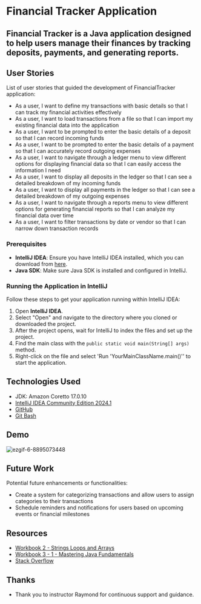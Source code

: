 # Financial Tracker Application

## Financial Tracker is a Java application designed to help users manage their finances by tracking deposits, payments, and generating reports.


## User Stories

List of user stories that guided the development of FinancialTracker application:

- As a user, I want to define my transactions with basic details so that I can track my financial activities effectively
- As a user, I want to load transactions from a file so that I can import my existing financial data into the application
- As a user, I want to be prompted to enter the basic details of a deposit so that I can record incoming funds
- As a user, I want to be prompted to enter the basic details of a payment so that I can accurately record outgoing expenses
- As a user, I want to navigate through a ledger menu to view different options for displaying financial data so that I can easily access the information I need
- As a user, I want to display all deposits in the ledger so that I can see a detailed breakdown of my incoming funds
- As a user, I want to display all payments in the ledger so that I can see a detailed breakdown of my outgoing expenses
- As a user, I want to navigate through a reports menu to view different options for generating financial reports so that I can analyze my financial data over time
- As a user, I want to filter transactions by date or vendor so that I can narrow down transaction records


### Prerequisites

- **IntelliJ IDEA**: Ensure you have IntelliJ IDEA installed, which you can download from [here](https://www.jetbrains.com/idea/download/).
- **Java SDK**: Make sure Java SDK is installed and configured in IntelliJ.

### Running the Application in IntelliJ

Follow these steps to get your application running within IntelliJ IDEA:

1. Open **IntelliJ IDEA**.
2. Select "Open" and navigate to the directory where you cloned or downloaded the project.
3. After the project opens, wait for IntelliJ to index the files and set up the project.
4. Find the main class with the `public static void main(String[] args)` method.
5. Right-click on the file and select 'Run 'YourMainClassName.main()'' to start the application.

## Technologies Used

- JDK: Amazon Coretto 17.0.10
- [IntelliJ IDEA Community Edition 2024.1](https://www.bing.com/ck/a?!&&p=e0b1a0a46e9c6b8aJmltdHM9MTcxNDUyMTYwMCZpZ3VpZD0wZWEzYzk2MC01NjI2LTZmNjEtM2U0Ni1kZDI2NTc3NDZlODgmaW5zaWQ9NTIyMw&ptn=3&ver=2&hsh=3&fclid=0ea3c960-5626-6f61-3e46-dd2657746e88&psq=intellij+idea&u=a1aHR0cHM6Ly93d3cuamV0YnJhaW5zLmNvbS9pZGVhLw&ntb=1)
- [GitHub](https://github.com/izabekovaisha/FinancialTracker)
- [Git Bash](https://gitforwindows.org)

## Demo

![ezgif-6-8895073448](https://github.com/izabekovaisha/FinancialTracker/assets/166551874/5e98d1c9-e540-47d2-b2cd-c6dd0c2e4997)

## Future Work

Potential future enhancements or functionalities:

- Create a system for categorizing transactions and allow users to assign categories to their transactions
- Schedule reminders and notifications for users based on upcoming events or financial milestones

## Resources

- [Workbook 2 - Strings Loops and Arrays](https://app.schoology.com/attachment/2926311503/source/ad7bfe6ddf41e4c168a52c81c3e733e9.pdf)
- [Workbook 3 - 1 - Mastering Java Fundamentals](https://app.schoology.com/attachment/2926311516/source/457b5c4cb1d468a04a4575fda091bed0.pdf)
- [Stack Overflow](https://www.bing.com/ck/a?!&&p=e48468e05c424ae9JmltdHM9MTcxNDUyMTYwMCZpZ3VpZD0wZWEzYzk2MC01NjI2LTZmNjEtM2U0Ni1kZDI2NTc3NDZlODgmaW5zaWQ9NTIxOA&ptn=3&ver=2&hsh=3&fclid=0ea3c960-5626-6f61-3e46-dd2657746e88&psq=stack+overflow&u=a1aHR0cHM6Ly9zdGFja292ZXJmbG93LmNvbS8&ntb=1)


## Thanks

- Thank you to instructor Raymond for continuous support and guidance.

